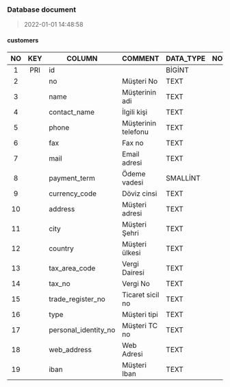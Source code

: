 ### Database document
> 2022-01-01 14:48:58
#### customers  
NO | KEY | COLUMN | COMMENT | DATA_TYPE | NOTNULL | REMARK
:---: | :---: | --- | --- | --- | :---: | ---
1|PRI|id| |BİGİNT|Y|
2| |no|Müşteri No|TEXT|N|
3| |name|Müşterinin adi|TEXT|N|
4| |contact_name|İlgili kişi|TEXT|N|
5| |phone|Müşterinin telefonu|TEXT|N|
6| |fax|Fax no|TEXT|N|
7| |mail|Email adresi|TEXT|N|
8| |payment_term|Ödeme vadesi|SMALLİNT|N|
9| |currency_code|Döviz cinsi|TEXT|N|
10| |address|Müşteri adresi|TEXT|N|
11| |city|Müşteri Şehri|TEXT|N|
12| |country|Müşteri ülkesi|TEXT|N|
13| |tax_area_code| Vergi Dairesi|TEXT|N|
14| |tax_no| Vergi No|TEXT|N|
15| |trade_register_no|Ticaret sicil no|TEXT|N|
16| |type|Müşteri tipi|TEXT|N|
17| |personal_identity_no|Müşteri TC no|TEXT|N|
18| |web_address|Web Adresi|TEXT|N|
19| |iban| Müşteri Iban|TEXT|N|
